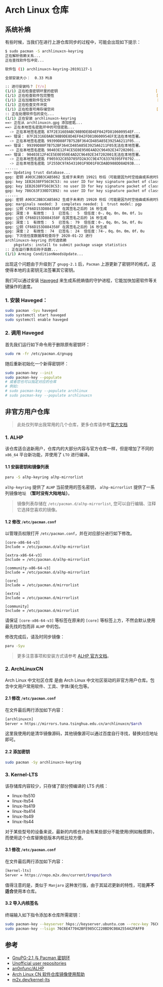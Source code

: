 # Arch Linux 仓库

## 系统补熵

有些时候，当我们在进行上游仓库同步的过程中，可能会出现如下提示：

```bash
$ sudo pacman -S archlinuxcn-keyring  
正在解析依赖关系...
正在查找软件包冲突...

软件包 (1) archlinuxcn-keyring-20191127-1

全部安装大小：  0.33 MiB

:: 进行安装吗？ [Y/n] 
(1/1) 正在检查密钥环里的密钥                                             [########################################] 100%
(1/1) 正在检查软件包完整性                                               [########################################] 100%
(1/1) 正在加载软件包文件                                                 [########################################] 100%
(1/1) 正在检查文件冲突                                                   [########################################] 100%
(1/1) 正在检查可用存储空间                                               [########################################] 100%
:: 正在处理软件包的变化...
(1/1) 正在安装 archlinuxcn-keyring                                       [########################################] 100%
==> 正在从 archlinuxcn.gpg 添加密匙...
==> 正在本地签名密匙环中的可信密匙...
  -> 正在本地签名密匙 87F2E316E0ABC98B9DE8D4EF042FD810600954EF...
==> 错误： 87F2E316E0ABC98B9DE8D4EF042FD810600954EF无法在本地签署。
  -> 正在本地签名密匙 99399D88F7B752BF364CD485A85E3925A6211F05...
==> 错误： 99399D88F7B752BF364CD485A85E3925A6211F05无法在本地签署。
  -> 正在本地签名密匙 90403E12F4CE5E0E950E4AD2C96492E347202001...
==> 错误： 90403E12F4CE5E0E950E4AD2C96492E347202001无法在本地签署。
  -> 正在本地签名密匙 F905932C85D705FD2A3CC9E47C63370395FF0792...
  -> 正在本地签名密匙 1F255DC97A5431001F9D01F8CDABD988DD8AD93B...
......
==> Updating trust database...
gpg: 密钥 A903C2BB3CAB5862 生成于未来的 19921 秒后（可能是因为时空扭曲或系统时钟的问题）
gpg: key 1EB2638FF56C0C53: no user ID for key signature packet of class 10
gpg: key 1EB2638FF56C0C53: no user ID for key signature packet of class 10
gpg: key 786C63F330D7CB92: no user ID for key signature packet of class 10
......
gpg: 密钥 A903C2BB3CAB5862 生成于未来的 19920 秒后（可能是因为时空扭曲或系统时钟的问题）
gpg: marginals needed: 3  completes needed: 1  trust model: pgp
gpg: 公钥 CF66D153D884358F 在其签名之后的 16 秒生成
gpg: 深度：0  有效性：  1  已签名：  5  信任度：0-，0q，0n，0m，0f，1u
gpg: 公钥 CF66D153D884358F 在其签名之后的 16 秒生成
gpg: 深度：1  有效性：  5  已签名： 79  信任度：0-，0q，0n，5m，0f，0u
gpg: 公钥 CF66D153D884358F 在其签名之后的 16 秒生成
gpg: 深度：2  有效性： 74  已签名： 24  信任度：74-，0q，0n，0m，0f，0u
gpg: 下次信任度数据库检查将于 2020-01-22 进行
archlinuxcn-keyring 的可选依赖
    pkgstats: install to submit package usage statistics
:: 正在运行事务后钩子函数...
(1/1) Arming ConditionNeedsUpdate...
```

出现这个问题由于升级到了 `gnupg-2.1` 后，`Pacman` 上游更新了密钥环的格式，这使得本地的主密钥无法签署其它密钥。

我们可以通过安装 [Haveged](https://wiki.archlinux.org/title/Haveged) 来生成系统熵值的守护进程，它能加快加密软件等关键操作的速度。

### 1. 安装 Haveged：

```bash
sudo pacman -Syu haveged
sudo systemctl start haveged
sudo systemctl enable haveged
```

### 2. 调用 Haveged

首先我们运行如下命令用于删除原有密钥环：

```bash
sudo rm -fr /etc/pacman.d/gnupg
```

随后重新初始化一个新得密钥环：

```bash
sudo pacman-key --init
sudo pacman-key --populate
# 或者您也可以指定对应的仓库
# 例如: 
# sudo pacman-key --populate archlinux
# sudo pacman-key --populate archlinuxcn
```

## 非官方用户仓库

> 此处仅列举出我常用的几个仓库，更多仓库请参考[官方文档](https://wiki.archlinux.org/title/Unofficial_user_repositories)

### 1. ALHP

该仓库适合追新用户，仓库内的大部分内容与官方仓库一样，但是增加了不同的 `x86_64` 平台新功能，并使用了 `LTO` 进行编译。

#### 1.1 安装密钥和镜像列表

```bash
paru -S alhp-keyring alhp-mirrorlist
```

`alhp-keyring` 提供了 `ALHP` 当前使用的签名密钥， `alhp-mirrorlist` 提供了一系列镜像地址 **（暂时没有大陆地址）**。

> 镜像列表存储在 `/etc/pacman.d/alhp-mirrorlist`, 您可以自行编辑、注释它选择您喜欢的镜像。

#### 1.2 修改 `/etc/pacman.conf`

以管理员权限打开 `/etc/pacman.conf`，并在对应部分进行如下修改。

```
[core-x86-64-v3]
Include = /etc/pacman.d/alhp-mirrorlist

[extra-x86-64-v3]
Include = /etc/pacman.d/alhp-mirrorlist

[community-x86-64-v3]
Include = /etc/pacman.d/alhp-mirrorlist

[core]
Include = /etc/pacman.d/mirrorlist

[extra]
Include = /etc/pacman.d/mirrorlist

[community]
Include = /etc/pacman.d/mirrorlist
```

请保证 `[core-x86-64-v3]` 等标签在原来的 `[core]` 等标签上方，不然会默认使用最先找的包而非 `ALHP` 中的包。

修改完成后，请及时同步镜像：

```bash
paru -Syu
```

> 更多注意事项和安装方式请参考 [ALHP 官方文档](https://github.com/an0nfunc/ALHP)。

### 2. ArchLinuxCN

Arch Linux 中文社区仓库 是由 Arch Linux 中文社区驱动的非官方用户仓库。包含中文用户常用软件、工具、字体/美化包等。

#### 2.1 修改 `/etc/pacman.conf`

在文件最后两行添加如下内容：

```bash
[archlinuxcn]
Server = https://mirrors.tuna.tsinghua.edu.cn/archlinuxcn/$arch
```

这里我使用的是清华镜像源码，其他镜像源可以通过百度自行寻找，替换对应地址即可。

#### 2.2 添加密钥

```bash
sudo pacman -Sy archlinuxcn-keyring
```

### 3. Kernel-LTS

该存储库内容较少，只存储了部分预编译的 LTS 内核：

+ linux-lts510
+ linux-lts54
+ linux-lts419
+ linux-lts414
+ linux-lts49
+ linux-lts44

对于某些型号的设备来说，最新的内核也许会有某些部分不能使用(例如触摸屏)，而使用这个仓库替换低版本内核比较方便。

#### 3.1 修改 `/etc/pacman.conf`

在文件最后两行添加如下内容：

```bash
[kernel-lts]
Server = https://repo.m2x.dev/current/$repo/$arch
```

值得注意的是，类似于 `Manjaro` 这种发行版，由于其延迟更新的特性，可能**并不适合**使用本仓库。

#### 3.2 导入内核签名

终端输入如下指令添加本仓库所需密钥：

```bash
sudo pacman-key --keyserver hkps://keyserver.ubuntu.com --recv-key 76C6E477042BFE985CC220BD9C08A255442FAFF0
sudo pacman-key --lsign 76C6E477042BFE985CC220BD9C08A255442FAFF0
```

## 参考

- [GnuPG-2.1 与 Pacman 密钥环](https://www.archlinuxcn.org/gnupg-2-1-and-the-pacman-keyring/)
- [Unofficial user repositories](https://wiki.archlinux.org/title/Unofficial_user_repositories)
- [an0nfunc/ALHP](https://github.com/an0nfunc/ALHP)
- [Arch Linux CN 软件仓库镜像使用帮助](https://mirrors.tuna.tsinghua.edu.cn/help/archlinuxcn/)
- [m2x.dev/kernel-lts](https://gitlab.com/m2x.dev/kernel-lts/repository)